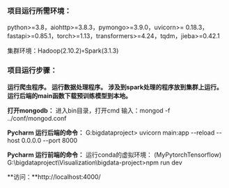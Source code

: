 ### 项目运行所需环境：
python>=3.8，aiohttp>=3.8.3，pymongo>=3.9.0，uvicorn>= 0.18.3，fastapi>=0.85.1，torch>=1.13，transformers>=4.24，tqdm，jieba>=0.42.1

集群环境：Hadoop(2.10.2)`+`Spark(3.1.3)

### 项目运行步骤：
**运行爬虫程序。**
**运行数据处理程序。**
**涉及到spark处理的程序放到集群上运行。**
**运行后端的main函数下载预训练模型到本地。**

**打开mongodb：**
进入bin目录，打开cmd
输入：mongod -f ../conf/mongod.conf

**Pycharm 运行后端的命令：**
G:bigdataproject> uvicorn main:app --reload --host 0.0.0.0 --port 8000

**Pycharm 运行前端的命令：**
运行conda的虚拟环境：
(MyPytorchTensorflow) G:\bigdataproject\Visualization\bigdata-project>npm run dev

**访问：**http://localhost:4000/
